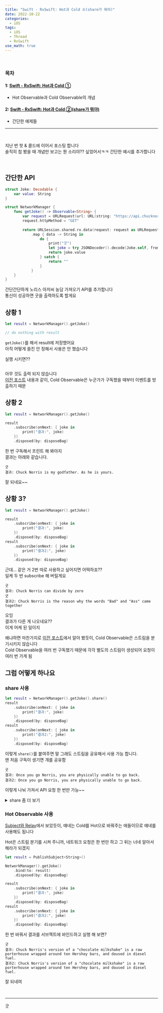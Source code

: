 ```yaml
---
title: "Swift - RxSwift: Hot과 Cold ②(share가 뭐야)"
date: 2022-10-22
categories:
  - iOS
tags:
  - iOS
  - Thread
  - RxSwift
use_math: true
---
```

<br>

### 목차
#### 1: [Swift - RxSwift: Hot과 Cold ①](https://cyj893.github.io/ios/iOS4/)
- Hot Observable과 Cold Observable의 개념

#### 2: [Swift - RxSwift: Hot과 Cold ②(share가 뭐야)](https://cyj893.github.io/ios/iOS9/)
- 간단한 예제들

---

<br>

지난 번 핫 & 콜드에 이어서 포스팅 합니다  
솔직히 첨 봤을 때 개념만 보고는 뭔 소리야?? 싶었어서ㅋㅋ 간단한 예시를 추가함니다  

<br>

## 간단한 API
```swift
struct Joke: Decodable {
    var value: String
}

struct NetworkManager {
    func getJoke() -> Observable<String> {
        var request = URLRequest(url: URL(string: "https://api.chucknorris.io/jokes/random")!)
        request.httpMethod = "GET"
        
        return URLSession.shared.rx.data(request: request as URLRequest)
            .map { data -> String in
                do {
                    print("굿")
                    let joke = try JSONDecoder().decode(Joke.self, from: data)
                    return joke.value
                } catch {
                    return ""
                }
            }
    }
}
```
간단간단하게 노리스 아저씨 농담 가져오기 API를 추가합니다  
통신이 성공하면 굿을 출력하도록 할게요

## 상황 1
```swift
let result = NetworkManager().getJoke()

// do nothing with result
```
`getJoke()`를 해서 result에 저장했어요  
아직 어떻게 쓸진 안 정해서 사용은 안 했습니다  

실행 시키면??

```
```
아무 것도 출력 되지 않습니다  
[이전 포스트](https://cyj893.github.io/ios/iOS4/#cold-observable) 내용과 같이, Cold Observable은 누군가가 구독했을 때부터 이벤트를 방출하기 때문


## 상황 2
```swift
let result = NetworkManager().getJoke()

result
    .subscribe(onNext: { joke in
        print("결과:", joke)
    })
    .disposed(by: disposeBag)
```
한 번 구독해서 프린트 해 봐야지  
결과는 아래와 같습니다.  
```
굿
결과: Chuck Norris is my godfather. As he is yours.
```
잘 되네요~~  

## 상황 3?
```swift
let result = NetworkManager().getJoke()

result
    .subscribe(onNext: { joke in
        print("결과:", joke)
    })
    .disposed(by: disposeBag)
result
    .subscribe(onNext: { joke in
        print("결과2:", joke)
    })
    .disposed(by: disposeBag)
```
근데... 같은 거 2번 따로 사용하고 싶어지면 어떡하죠??  
일케 두 번 subscribe 해 버릴게요  

```
굿
결과: Chuck Norris can divide by zero
굿
결과2: Chuck Norris is the reason why the words "Bad" and "Ass" came together
```
오잉  
결과가 다른 게 나오네요??  
이게 어케 된 일이지  

왜냐하면 마찬가지로 [이전 포스트](https://cyj893.github.io/ios/iOS4/#stream으로-비교)에서 알아 봤듯이, Cold Observable은 스트림을 분기시키지 않습니다  
Cold Observable을 여러 번 구독했기 때문에 각각 별도의 스트림이 생성되어 요청이 여러 번 가게 됨  

## 그럼 어떻게 하나요
### share 사용
```swift
let result = NetworkManager().getJoke().share()
result
    .subscribe(onNext: { joke in
        print("결과:", joke)
    })
    .disposed(by: disposeBag)
result
    .subscribe(onNext: { joke in
        print("결과2:", joke)
    })
    .disposed(by: disposeBag)
```
이렇게 `share()`를 붙여주면 말 그래도 스트림을 공유해서 사용 가능 합니다.  
맨 처음 구독이 생기면 걔를 공유함

```
굿
결과: Once you go Norris, you are physically unable to go back.
결과2: Once you go Norris, you are physically unable to go back.
```
이렇게 나눠 가져서 API 요청 한 번만 가능~~

<details>
<summary>share 좀 더 보기</summary>
<div markdown="1">

```swift
func share(replay: Int = 0, scope: SubjectLifetimeScope = .whileConnected) -> Observable<String>
```
임마를 좀 더 자세히 보면 이렇게 생긴 걸 알 수 있슴니다
replay는 저장할 버퍼 크기, scope은 해당 버퍼의 생명 주기로 보면 됨  

간단하게 예제 보면 바로 이해갈 거임
```
ObservableA 생성, share(replay: 3)

B의 ObservableA 구독

ObservableA 방출 -> 0
ObservableA 방출 -> 1
ObservableA 방출 -> 2
ObservableA 방출 -> 3
ObservableA 방출 -> 4

C의 ObservableA 구독

ObservableA 방출 -> 5
ObservableA 방출 -> 6
```
이 경우 각 B와 C가 받은 결과는??

```
B: 0, 1, 2, 3, 4, 5, 6
C: 2, 3, 4, 5, 6
```
이렇게~~  
B는 처음부터 다 봤으므로 다 받고,  
C는 중간에 들어 와서 공유된 스트림을 사용하는데, 버퍼 크기가 3이라서 구독 당시의 최근값 2, 3, 4를 받아 보고, 이후의 값들을 받을 수 있음

또 다른 예제
```
ObservableA 생성, share(replay: 3)

B의 ObservableA 구독

ObservableA 방출 -> 0
ObservableA 방출 -> 1
ObservableA 방출 -> 2
ObservableA 방출 -> 3
ObservableA 방출 -> 4

B의 ObservableA 구독 해지 // Add!!

C의 ObservableA 구독

ObservableA 방출 -> 5
ObservableA 방출 -> 6
```
B의 구독 해지를 낑가 넣었습니다  
이 경우 각 B와 C가 받은 결과는??

```
B: 0, 1, 2, 3, 4
C: 5, 6
```
scope가 기본적으로 `.whileConnected`이기 때문에, B가 해지하면 버퍼가 해방되고, C는 이전 버퍼를 받지 못하게 됩니다  

그럼 같은 경운데 `share(replay: 3, scope: .forever)`를 쓰면?  
맨 처음 경우와 같은 답이 나옴니다  

</div>
</details>

### Hot Observable 사용
[Subject와 Relay](https://cyj893.github.io/ios/iOS3/#subject는-observer--observable)에서 보았듯이, 얘네는 Cold를 Hot으로 바꿔주는 애들이므로 얘네를 사용해도 됩니다  

Hot은 스트림 분기를 시켜 주니까, 네트워크 요청은 한 번만 하고 그 뒤는 너네 알아서 해라가 되겠지
```swift
let result = PublishSubject<String>()

NetworkManager().getJoke()
    .bind(to: result)
    .disposed(by: disposeBag)

result
    .subscribe(onNext: { joke in
        print("결과:", joke)
    })
    .disposed(by: disposeBag)
result
    .subscribe(onNext: { joke in
        print("결과2:", joke)
    })
    .disposed(by: disposeBag)
```
한 번 바꿔서 결과를 서브젝트에 바인드하고 실행 해 보면?

```
굿
결과: Chuck Norris's version of a "chocolate milkshake" is a raw porterhouse wrapped around ten Hershey bars, and doused in diesel fuel.
결과2: Chuck Norris's version of a "chocolate milkshake" is a raw porterhouse wrapped around ten Hershey bars, and doused in diesel fuel.
```
잘 되네여

<br>

---

굿


<br>
